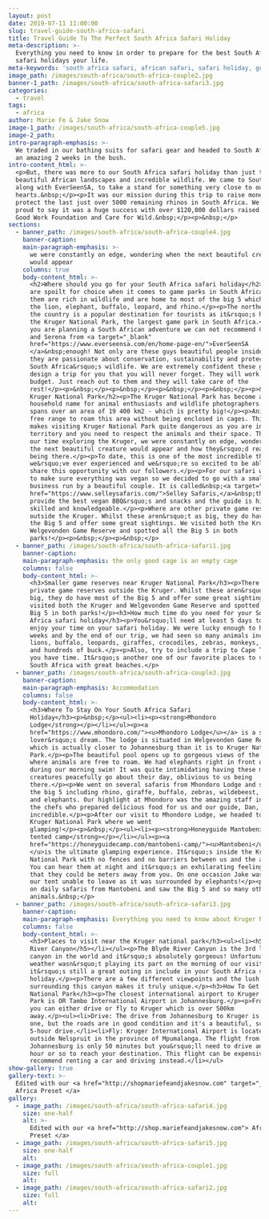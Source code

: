 ```yaml
---
layout: post
date: 2019-07-11 11:00:00
slug: travel-guide-south-africa-safari
title: Travel Guide To The Perfect South Africa Safari Holiday
meta-description: >-
  Everything you need to know in order to prepare for the best South African
  safari holidays your life.
meta-keywords: 'south africa safari, african safari, safari holiday, guide for south africa'
image_path: /images/south-africa/south-africa-couple2.jpg
banner-1_path: /images/south-africa/south-africa-safari3.jpg
categories:
  - travel
tags:
  - africa
author: Marie Fe & Jake Snow
image-1_path: /images/south-africa/south-africa-couple5.jpg
image-2_path:
intro-paragraph-emphasis: >-
  We traded in our bathing suits for safari gear and headed to South Africa for
  an amazing 2 weeks in the bush.
intro-content_html: >-
  <p>But, there was more to our South Africa safari holiday than just the
  beautiful African landscapes and incredible wildlife. We came to South Africa,
  along with EverSeenSA, to take a stand for something very close to our
  hearts.&nbsp;</p><p>It was our mission during this trip to raise money to
  protect the last just over 5000 remaining rhinos in South Africa. We are so
  proud to say it was a huge success with over $120,000 dollars raised for The
  Good Work Foundation and Care for Wild.&nbsp;</p><p>&nbsp;</p>
sections:
  - banner_path: /images/south-africa/south-africa-couple4.jpg
    banner-caption:
    main-paragraph-emphasis: >-
      we were constantly on edge, wondering when the next beautiful creature
      would appear
    columns: true
    body-content_html: >-
      <h2>Where should you go for your South Africa safari holiday</h2><p>You
      are spoilt for choice when it comes to game parks in South Africa. All of
      them are rich in wildlife and are home to most of the big 5 which include
      the lion, elephant, buffalo, leopard, and rhino.</p><p>The northeast of
      the country is a popular destination for tourists as it&rsquo;s home to
      the Kruger National Park, the largest game park in South Africa.</p><p>If
      you are planning a South African adventure we can not recommend Charlie
      and Serena from <a target="_blank"
      href="https://www.everseensa.com/en/home-page-en/">EverSeenSA
      </a>&nbsp;enough! Not only are these guys beautiful people inside and out,
      they are passionate about conservation, sustainability and protecting
      South Africa&rsquo;s wildlife. We are extremely confident these guys will
      design a trip for you that you will never forget. They will work with any
      budget. Just reach out to them and they will take care of the
      rest!</p><p>&nbsp;</p><p>&nbsp;</p><p>&nbsp;</p><p>&nbsp;</p><p>&nbsp;</p><p>&nbsp;</p><p>&nbsp;</p><h2>Why
      Kruger National Park</h2><p>The Kruger National Park has become a
      household name for animal enthusiasts and wildlife photographers. The park
      spans over an area of 19 400 km2 - which is pretty big!</p><p>Animals have
      free range to roam this area without being enclosed in cages. This also
      makes visiting Kruger National Park quite dangerous as you are in their
      territory and you need to respect the animals and their space. Throughout
      our time exploring the Kruger, we were constantly on edge, wondering when
      the next beautiful creature would appear and how they&rsquo;d react to us
      being there.</p><p>To date, this is one of the most incredible things
      we&rsquo;ve ever experienced and we&rsquo;re so excited to be able to
      share this opportunity with our followers.</p><p>For our safari we wanted
      to make sure everything was vegan so we decided to go with a small
      business run by a beautiful couple. It is called&nbsp;<a target="_blank"
      href="https://www.selleysafaris.com/">Selley Safaris,</a>&nbsp;they
      provide the best vegan BBQ&rsquo;s and snacks and the guide is highly
      skilled and knowledgeable.</p><p>Where are other private game reserves
      outside the Kruger. Whilst these aren&rsquo;t as big, they do have most of
      the Big 5 and offer some great sightings. We visited both the Kruger and
      Welgevonden Game Reserve and spotted all the Big 5 in both
      parks!</p><p>&nbsp;</p><p>&nbsp;</p>
  - banner_path: /images/south-africa/south-africa-safari1.jpg
    banner-caption:
    main-paragraph-emphasis: the only good cage is an empty cage
    columns: false
    body-content_html: >-
      <h3>Smaller game reserves near Kruger National Park</h3><p>There are other
      private game reserves outside the Kruger. Whilst these aren&rsquo;t as
      big, they do have most of the Big 5 and offer some great sightings. We
      visited both the Kruger and Welgevonden Game Reserve and spotted all the
      Big 5 in both parks!</p><h3>How much time do you need for your South
      Africa safari holiday</h3><p>You&rsquo;ll need at least 5 days to really
      enjoy your time on your safari holiday. We were lucky enough to have 2
      weeks and by the end of our trip, we had seen so many animals including
      lions, buffalo, leopards, giraffes, crocodiles, zebras, monkeys, hippos
      and hundreds of buck.</p><p>Also, try to include a trip to Cape Town if
      you have time. It&rsquo;s another one of our favorite places to visit in
      South Africa with great beaches.</p>
  - banner_path: /images/south-africa/south-africa-couple3.jpg
    banner-caption:
    main-paragraph-emphasis: Accommodation
    columns: false
    body-content_html: >-
      <h3>Where To Stay On Your South Africa Safari
      Holiday</h3><p>&nbsp;</p><ul><li><p><strong>Mhondoro
      Lodge</strong></p></li></ul><p><a
      href="https://www.mhondoro.com/"><u>Mhondoro Lodge</u></a> is a safari
      lover&rsquo;s dream. The lodge is situated in Welgevonden Game Reserve,
      which is actually closer to Johannesburg than it is to Kruger National
      Park.</p><p>The beautiful pool opens up to gorgeous views of the park
      where animals are free to roam. We had elephants right in front of us
      during our morning swim! It was quite intimidating having these majestic
      creatures peacefully go about their day, oblivious to us being
      there.</p><p>We went on several safaris from Mhondoro Lodge and saw all of
      the big 5 including rhino, giraffe, buffalo, zebras, wildebeest, leopards
      and elephants. Our highlight at Mhondoro was the amazing staff including
      the chefs who prepared delicious food for us and our guide, Dan, who was
      incredible.</p><p>After our visit to Mhondoro Lodge, we headed to the
      Kruger National Park where we went
      glamping!</p><p>&nbsp;</p><ul><li><p><strong>Honeyguide Mantobeni luxury
      tented camp</strong></p></li></ul><p><a
      href="https://honeyguidecamp.com/mantobeni-camp/"><u>Mantobeni</u></a><u>
      </u>is the ultimate glamping experience. It&rsquo;s inside the Kruger
      National Park with no fences and no barriers between us and the animals.
      You can hear them at night and it&rsquo;s an exhilarating feeling knowing
      that they could be meters away from you. On one occasion Jake was stuck in
      our tent unable to leave as it was surrounded by elephants!</p><p>We went
      on daily safaris from Mantobeni and saw the Big 5 and so many other
      animals.&nbsp;</p>
  - banner_path: /images/south-africa/south-africa-safari3.jpg
    banner-caption:
    main-paragraph-emphasis: Everything you need to know about Kruger National Park
    columns: false
    body-content_html: >-
      <h3>Places to visit near the Kruger national park</h3><ul><li><h5>Blyde
      River Canyon</h5></li></ul><p>The Blyde River Canyon is the 3rd largest
      canyon in the world and it&rsquo;s absolutely gorgeous! Unfortunately, the
      weather wasn&rsquo;t playing its part on the morning of our visit, but
      it&rsquo;s still a great outing in include in your South Africa safari
      holiday.</p><p>There are a few different viewpoints and the lush greenery
      surrounding this canyon makes it truly unique.</p><h3>How To Get To Kruger
      National Park</h3><p>The closest international airport to Kruger National
      Park is OR Tambo International Airport in Johannesburg.</p><p>From here,
      you can either drive or fly to Kruger which is over 500km
      away.</p><ul><li>Drive: The drive from Johannesburg to Kruger is a long
      one, but the roads are in good condition and it's a beautiful, scenic
      5-hour drive.</li><li>Fly: Kruger International Airport is located just
      outside Nelspruit in the province of Mpumalanga. The flight from
      Johannesburg is only 50 minutes but you&rsquo;ll need to drive another
      hour or so to reach your destination. This flight can be expensive so we
      recommend renting a car and driving instead.</li></ul>
show-gallery: true
gallery-text: >-
  Edited with our <a href="http://shopmariefeandjakesnow.com" target="_blank">
  Africa Preset </a>
gallery:
  - image_path: /images/south-africa/south-africa-safari4.jpg
    size: one-half
    alt: >-
      Edited with our <a href="http://shop.mariefeandjakesnow.com"> Africa
      Preset </a>
  - image_path: /images/south-africa/south-africa-safari5.jpg
    size: one-half
    alt:
  - image_path: /images/south-africa/south-africa-couple1.jpg
    size: full
    alt:
  - image_path: /images/south-africa/south-africa-safari2.jpg
    size: full
    alt:
---
```

